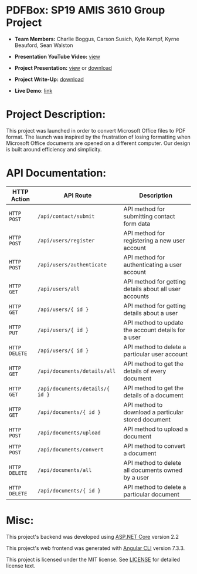 # PDFBox: SP19 AMIS 3610 Group Project
- **Team Members:** Charlie Boggus, Carson Susich, Kyle Kempf, Kyrne Beauford, Sean Walston

- **Presentation YouTube Video:** [view](https://youtu.be/vbBkJqv8Okc)

- **Project Presentation:** [view](https://docs.google.com/presentation/d/1nXvlwAUlC4b8naXIDQge1ErG8gWHoYxhnVSQ5wy7md0/edit?usp=sharing) or [download](https://github.com/charlieboggus/SP19-AMIS-3610-Group-Project/blob/master/3610%20Presentation.pptx)

- **Project Write-Up:** [download](https://github.com/charlieboggus/SP19-AMIS-3610-Group-Project/blob/master/Write%20up.docx)

- **Live Demo**: [link](https://pdfbox.azurewebsites.net/)

# Project Description:
This project was launched in order to convert Microsoft Office files to PDF format.  The launch was inspired by the frustration of losing formatting when Microsoft Office documents are opened on a different computer. Our design is built around efficiency and simplicity.

# API Documentation:

HTTP Action | API Route | Description
----------|----------|------------
`HTTP POST` | `/api/contact/submit` | API method for submitting contact form data
`HTTP POST` | `/api/users/register` | API method for registering a new user account
`HTTP POST` | `/api/users/authenticate` | API method for authenticating a user account
`HTTP GET` | `/api/users/all` | API method for getting details about all user accounts
`HTTP GET` | `/api/users/{ id }` | API method for getting details about a user
`HTTP PUT` | `/api/users/{ id }` | API method to update the account details for a user
`HTTP DELETE` | `/api/users/{ id }` | API method to delete a particular user account
`HTTP GET` | `/api/documents/details/all` | API method to get the details of every document
`HTTP GET` | `/api/documents/details/{ id }` | API method to get the details of a document
`HTTP GET` | `/api/documents/{ id }` | API method to download a particular stored document
`HTTP POST` | `/api/documents/upload` | API method to upload a document
`HTTP POST` | `/api/documents/convert` | API method to convert a document
`HTTP DELETE` | `/api/documents/all` | API method to delete all documents owned by a user
`HTTP DELETE` | `/api/documents/{ id }` | API method to delete a particular document

# Misc:
This project's backend was developed using [ASP.NET Core](https://dotnet.microsoft.com/apps/aspnet) version 2.2

This project's web frontend was generated with [Angular CLI](https://github.com/angular/angular-cli) version 7.3.3.

This project is licensed under the MIT license. See [LICENSE](https://github.com/charlieboggus/SP19-AMIS-3610-Group-Project/blob/master/LICENSE) for detailed license text.
